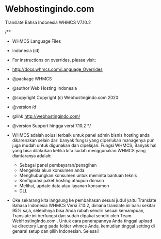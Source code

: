 # Webhostingindo.com
Translate Bahsa Indonesia WHMCS V7.10.2

/**
 * WHMCS Language Files
 * Indonesia (id)
 * For instructions on overrides, please visit:
 * http://docs.whmcs.com/Language_Overrides
 * @package    WHMCS
 * @author     Web Hosting Indonesia
 * @copyright  Copyright (c) Webhostingindo.com 2020
 * @version    $Id$
 * @link       http://webhostingindo.com/
 * @version    Support hingga versi 7.10.2
 */

*  WHMCS adalah solusi terbaik untuk panel admin bisnis hosting anda dikarenakan selain dari banyak fungsi yang diperlukan managenya pun juga mudah untuk digunakan dan dipelajari.    Fungsi WHMCS, Banyak hal yang bisa dilakukan ketika kita sudah menggunakan WHMCS yang diantaranya adalah:

   - Sebagai panel pembayaran/penagihan
   - Mengelola akun konsumen anda
   - Menghubungkan konsumen untuk meminta bantuan teknis
   - Konfigurasi paket hosting ataupun domain
   - Melihat, update data atau layanan konsumen
   - DLL

* Oke sekarang kita langsung ke pembahasan sesuai judul yaitu Translate Bahasa Indonesia WHMCS Versi 7.10.2, dimana translate ini baru sekitar 95% saja, selebihnya bisa Anda rubah sendiri sesuai kemampuan, Translate ini berfungsi dan sudah dipakai sendiri oleh Team WebHostingIndo.com . Untuk cara penerapannya Anda tinggal upload ke directory Lang pada folder whmcs Anda, kemudian tinggal setting di genaral setup dan pilih Indonesian. Selesai!
